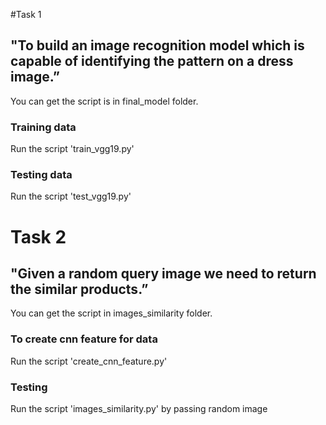 #Task 1

## "To build an image recognition model which is capable of identifying the pattern on a dress image.”

  You can get the script is in final_model folder.

### Training data

  Run the script 'train_vgg19.py'

### Testing data

  Run the script 'test_vgg19.py'


# Task 2

## "Given a random query image we need to return the similar products.”

  You can get the script in images_similarity folder.

### To create cnn feature for data
 Run the script 'create_cnn_feature.py'

### Testing
 Run the script 'images_similarity.py' by passing random image
